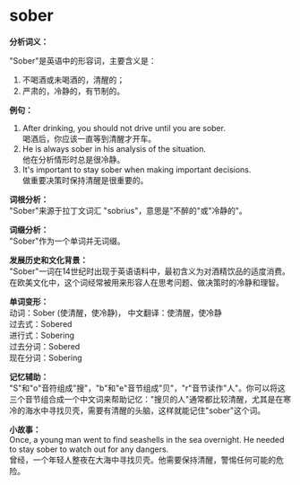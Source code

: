 # sober

**分析词义：**

  

"Sober"是英语中的形容词，主要含义是：

  

1.  不喝酒或未喝酒的，清醒的；
2.  严肃的，冷静的，有节制的。

  

**例句：**

  

1.  After drinking, you should not drive until you are sober.  
    喝酒后，你应该一直等到清醒才开车。
2.  He is always sober in his analysis of the situation.  
    他在分析情形时总是很冷静。
3.  It's important to stay sober when making important decisions.  
    做重要决策时保持清醒是很重要的。

  

**词根分析：**  
"Sober"来源于拉丁文词汇 "sobrius"，意思是"不醉的"或"冷静的"。

  

**词缀分析：**  
"Sober"作为一个单词并无词缀。

  

**发展历史和文化背景：**  
"Sober"一词在14世纪时出现于英语语料中，最初含义为对酒精饮品的适度消费。在欧美文化中，这个词经常被用来形容人在思考问题、做决策时的冷静和理智。

  

**单词变形：**  
动词：Sober (使清醒，使冷静)， 中文翻译：使清醒，使冷静  
过去式：Sobered  
进行式：Sobering  
过去分词：Sobered  
现在分词：Sobering

  

**记忆辅助：**  
"S"和"o"音符组成"搜"，"b"和"e"音节组成"贝"，"r"音节读作"人"。你可以将这三个音节组合成一个中文词来帮助记忆："搜贝的人"通常都比较清醒，尤其是在寒冷的海水中寻找贝壳，需要有清醒的头脑，这样就能记住"sober"这个词。

  

**小故事：**  
Once, a young man went to find seashells in the sea overnight. He needed to stay sober to watch out for any dangers.  
曾经，一个年轻人整夜在大海中寻找贝壳。他需要保持清醒，警惕任何可能的危险。
